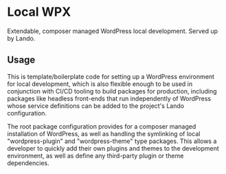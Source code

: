 # Local WPX

Extendable, composer managed WordPress local development. Served up by Lando.

## Usage

This is template/boilerplate code for setting up a WordPress environment for local development, which is also flexible enough to be used in conjunction with CI/CD tooling to build packages for production, including packages like headless front-ends that run independently of WordPress whose service definitions can be added to the project's Lando configuration.

The root package configuration provides for a composer managed installation of WordPress, as well as handling the symlinking of local "wordpress-plugin" and "wordpress-theme" type packages. This allows a developer to quickly add their own plugins and themes to the development environment, as well as define any third-party plugin or theme dependencies.
